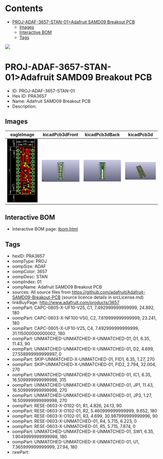 



Contents
========

* [PROJ-ADAF-3657-STAN-01>Adafruit SAMD09 Breakout PCB](#proj-adaf-3657-stan-01adafruit-samd09-breakout-pcb)
	* [Images](#images)
	* [Interactive BOM](#interactive-bom)
	* [Tags](#tags)
  
![][im]
# PROJ-ADAF-3657-STAN-01>Adafruit SAMD09 Breakout PCB

- ID: PROJ-ADAF-3657-STAN-01
- Hex ID: PRA3657
- Name: Adafruit SAMD09 Breakout PCB
- Description: 

## Images
  
  

|eagleImage|kicadPcb3dFront|kicadPcb3dBack|kicadPcb3d|
| :---: | :---: | :---: | :---: |
|[![eagleImage](eagleImage_140.png)](eagleImage_600.png)|[![kicadPcb3dFront](kicadPcb3dFront_140.png)](kicadPcb3dFront_600.png)|[![kicadPcb3dBack](kicadPcb3dBack_140.png)](kicadPcb3dBack_600.png)|[![kicadPcb3d](kicadPcb3d_140.png)](kicadPcb3d_600.png)|

## Interactive BOM

- Interactive BOM page: [ibom.html](kicad/bom/ibom.html)

## Tags

- hexID: PRA3657
- oompType: PROJ
- oompSize: ADAF
- oompColor: 3657
- oompDesc: STAN
- oompIndex: 01
- oompName: Adafruit SAMD09 Breakout PCB
- sources: All source files from https://github.com/adafruit/Adafruit-SAMD09-Breakout-PCB (source licence details in srcLicense.md)
- linkBuyPage: http://www.adafruit.com/products/3657
- oompPart: CAPC-0805-X-UF10-V25, C1, 7.492999999999999, 24.892, 180
- oompPart: CAPC-0603-X-NF100-V50, C2, 7.619999999999999, 23.241, 180
- oompPart: CAPC-0805-X-UF10-V25, C4, 7.492999999999999, 31.115000000000002, 180
- oompPart: UNMATCHED-UNMATCHED-X-UNMATCHED-01, D1, 6.35, 11.43, 90
- oompPart: UNMATCHED-UNMATCHED-X-UNMATCHED-01, D2, 4.699, 27.558999999999997, 0
- oompPart: SKIP-UNMATCHED-X-UNMATCHED-01, FID1, 6.35, 1.27, 270
- oompPart: SKIP-UNMATCHED-X-UNMATCHED-01, FID2, 2.794, 32.004, 270
- oompPart: UNMATCHED-UNMATCHED-X-UNMATCHED-01, IC1, 6.35, 16.509999999999998, 315
- oompPart: UNMATCHED-UNMATCHED-X-UNMATCHED-01, JP1, 11.43, 16.509999999999998, 270
- oompPart: UNMATCHED-UNMATCHED-X-UNMATCHED-01, JP3, 1.27, 16.509999999999998, 270
- oompPart: RESE-0603-X-O102-01, R1, 4.826, 24.13, 90
- oompPart: RESE-0603-X-O102-01, R2, 5.460999999999999, 9.652, 180
- oompPart: RESE-0603-X-O102-01, R3, 4.699, 30.987999999999996, 90
- oompPart: RESE-0603-X-UNMATCHED-01, R4, 5.715, 6.223, 0
- oompPart: RESE-0603-X-UNMATCHED-01, R5, 5.715, 7.874, 0
- oompPart: UNMATCHED-UNMATCHED-X-UNMATCHED-01, SW1, 6.35, 1.9049999999999998, 180
- oompPart: UNMATCHED-UNMATCHED-X-UNMATCHED-01, U1, 7.365999999999999, 27.94, 180
- rawPart: 



[im]: kicadPcb3d_450.png
